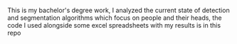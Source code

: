 This is my bachelor's degree work, I analyzed the current state of detection and segmentation algorithms which focus on people and their heads, the code I used alongside some excel spreadsheets with my results is in this repo
